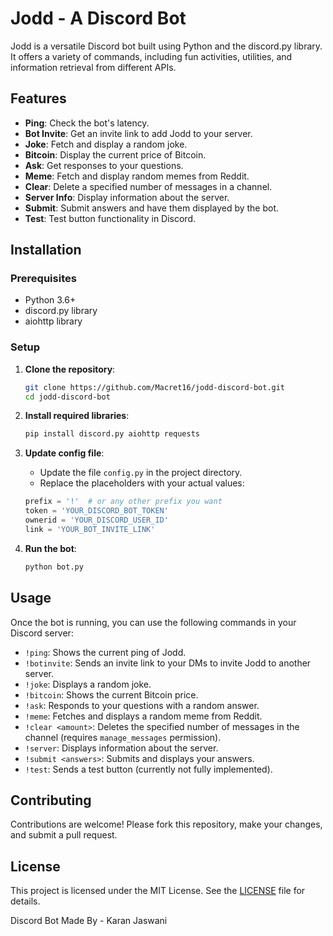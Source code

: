 # Jodd - A Discord Bot

Jodd is a versatile Discord bot built using Python and the discord.py library. It offers a variety of commands, including fun activities, utilities, and information retrieval from different APIs.

## Features

- **Ping**: Check the bot's latency.
- **Bot Invite**: Get an invite link to add Jodd to your server.
- **Joke**: Fetch and display a random joke.
- **Bitcoin**: Display the current price of Bitcoin.
- **Ask**: Get responses to your questions.
- **Meme**: Fetch and display random memes from Reddit.
- **Clear**: Delete a specified number of messages in a channel.
- **Server Info**: Display information about the server.
- **Submit**: Submit answers and have them displayed by the bot.
- **Test**: Test button functionality in Discord.

## Installation

### Prerequisites

- Python 3.6+
- discord.py library
- aiohttp library

### Setup

1. **Clone the repository**:
    ```sh
    git clone https://github.com/Macret16/jodd-discord-bot.git
    cd jodd-discord-bot
    ```

2. **Install required libraries**:
    ```sh
    pip install discord.py aiohttp requests
    ```

3. **Update config file**:
    - Update the file `config.py` in the project directory.
    - Replace the placeholders with your actual values:
    ```python
    prefix = '!'  # or any other prefix you want
    token = 'YOUR_DISCORD_BOT_TOKEN'
    ownerid = 'YOUR_DISCORD_USER_ID'
    link = 'YOUR_BOT_INVITE_LINK'
    ```

4. **Run the bot**:
    ```sh
    python bot.py
    ```

## Usage

Once the bot is running, you can use the following commands in your Discord server:

- `!ping`: Shows the current ping of Jodd.
- `!botinvite`: Sends an invite link to your DMs to invite Jodd to another server.
- `!joke`: Displays a random joke.
- `!bitcoin`: Shows the current Bitcoin price.
- `!ask`: Responds to your questions with a random answer.
- `!meme`: Fetches and displays a random meme from Reddit.
- `!clear <amount>`: Deletes the specified number of messages in the channel (requires `manage_messages` permission).
- `!server`: Displays information about the server.
- `!submit <answers>`: Submits and displays your answers.
- `!test`: Sends a test button (currently not fully implemented).

## Contributing

Contributions are welcome! Please fork this repository, make your changes, and submit a pull request.

## License

This project is licensed under the MIT License. See the [LICENSE](LICENSE) file for details.


Discord Bot Made By - Karan Jaswani
